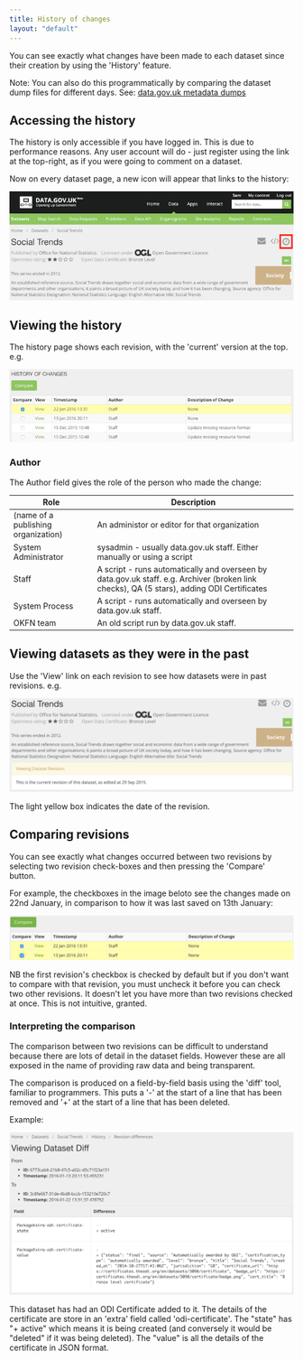```yaml
---
title: History of changes
layout: "default"
---
```


You can see exactly what changes have been made to each dataset since their creation by using the 'History' feature.

Note: You can also do this programmatically by comparing the dataset dump files for different days. See: [data.gov.uk metadata dumps](dgu_metadata_dumps.html)

## Accessing the history

The history is only accessible if you have logged in. This is due to performance reasons. Any user account will do - just register using the link at the top-right, as if you were going to comment on a dataset.

Now on every dataset page, a new icon will appear that links to the history:

![history link](images/history_link.png)

## Viewing the history

The history page shows each revision, with the 'current' version at the top. e.g.

![history page](images/history_page.png)

### Author

The Author field gives the role of the person who made the change:

| Role | Description |
| ---- | ----------- |
| (name of a publishing organization) | An administor or editor for that organization |
| System Administrator | sysadmin - usually data.gov.uk staff. Either manually or using a script
| Staff | A script - runs automatically and overseen by data.gov.uk staff. e.g. Archiver (broken link checks), QA (5 stars), adding ODI Certificates |
| System Process | A script - runs automatically and overseen by data.gov.uk staff. |
| OKFN team | An old script run by data.gov.uk staff. |

## Viewing datasets as they were in the past

Use the 'View' link on each revision to see how datasets were in past revisions. e.g.

![view old revision of a dataset](images/history_view.png)

The light yellow box indicates the date of the revision.

## Comparing revisions

You can see exactly what changes occurred between two revisions by selecting two revision check-boxes and then pressing the 'Compare' button.

For example, the checkboxes in the image beloto see the changes made on 22nd January, in comparison to how it was last saved on 13th January:

![compare link](images/history_compare_link.png)

NB the first revision's checkbox is checked by default but if you don't want to compare with that revision, you must uncheck it before you can check two other revisions. It doesn't let you have more than two revisions checked at once. This is not intuitive, granted.

### Interpreting the comparison

The comparison between two revisions can be difficult to understand because there are lots of detail in the dataset fields. However these are all exposed in the name of providing raw data and being transparent.

The comparison is produced on a field-by-field basis using the 'diff' tool, familiar to programmers. This puts a '-' at the start of a line that has been removed and '+' at the start of a line that has been deleted.

Example:

![compare link](images/history_compare_odicert.png)

This dataset has had an ODI Certificate added to it. The details of the certificate are store in an 'extra' field called 'odi-certificate'. The "state" has "+ active" which means it is being created (and conversely it would be "deleted" if it was being deleted). The "value" is all the details of the certificate in JSON format.